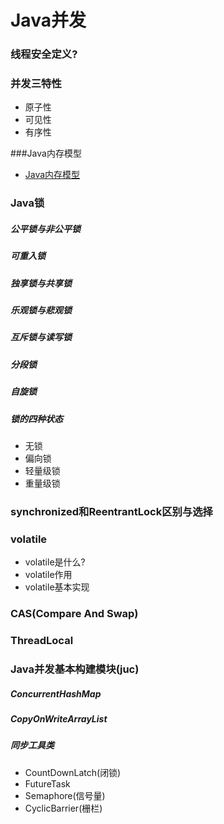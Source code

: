 # Java并发

### 线程安全定义?

### 并发三特性
  * 原子性
  * 可见性
  * 有序性

###Java内存模型
* [Java内存模型](https://www.hollischuang.com/archives/2550)

### Java锁
##### 公平锁与非公平锁
##### 可重入锁
##### 独享锁与共享锁
##### 乐观锁与悲观锁
##### 互斥锁与读写锁
##### 分段锁
##### 自旋锁
##### 锁的四种状态
* 无锁
* 偏向锁
* 轻量级锁
* 重量级锁

### synchronized和ReentrantLock区别与选择

### volatile
 * volatile是什么?
 * volatile作用
 * volatile基本实现

### CAS(Compare And Swap)

### ThreadLocal


### Java并发基本构建模块(juc)
##### ConcurrentHashMap
##### CopyOnWriteArrayList
##### 同步工具类
* CountDownLatch(闭锁)
* FutureTask
* Semaphore(信号量)
* CyclicBarrier(栅栏)
